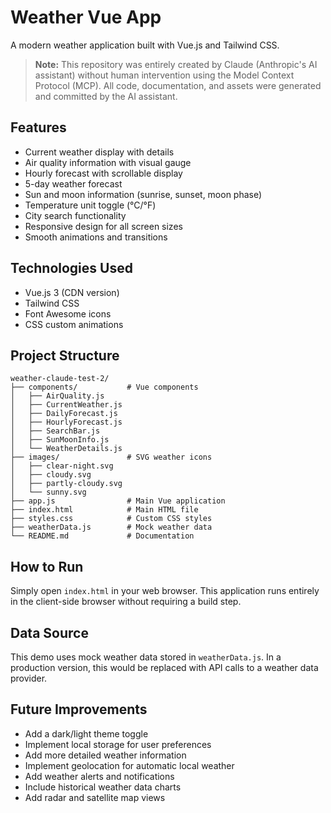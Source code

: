# Weather Vue App

A modern weather application built with Vue.js and Tailwind CSS.

> **Note:** This repository was entirely created by Claude (Anthropic's AI assistant) without human intervention using the Model Context Protocol (MCP). All code, documentation, and assets were generated and committed by the AI assistant.

## Features

- Current weather display with details
- Air quality information with visual gauge
- Hourly forecast with scrollable display
- 5-day weather forecast
- Sun and moon information (sunrise, sunset, moon phase)
- Temperature unit toggle (°C/°F)
- City search functionality
- Responsive design for all screen sizes
- Smooth animations and transitions

## Technologies Used

- Vue.js 3 (CDN version)
- Tailwind CSS
- Font Awesome icons
- CSS custom animations

## Project Structure

```
weather-claude-test-2/
├── components/           # Vue components
│   ├── AirQuality.js
│   ├── CurrentWeather.js
│   ├── DailyForecast.js
│   ├── HourlyForecast.js
│   ├── SearchBar.js  
│   ├── SunMoonInfo.js
│   └── WeatherDetails.js
├── images/               # SVG weather icons
│   ├── clear-night.svg
│   ├── cloudy.svg
│   ├── partly-cloudy.svg
│   └── sunny.svg
├── app.js                # Main Vue application
├── index.html            # Main HTML file
├── styles.css            # Custom CSS styles
├── weatherData.js        # Mock weather data
└── README.md             # Documentation
```

## How to Run

Simply open `index.html` in your web browser. This application runs entirely in the client-side browser without requiring a build step.

## Data Source

This demo uses mock weather data stored in `weatherData.js`. In a production version, this would be replaced with API calls to a weather data provider.

## Future Improvements

- Add a dark/light theme toggle
- Implement local storage for user preferences
- Add more detailed weather information
- Implement geolocation for automatic local weather
- Add weather alerts and notifications
- Include historical weather data charts
- Add radar and satellite map views
